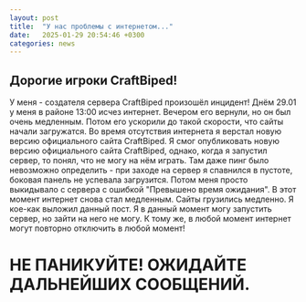 ```yaml
---
layout: post
title:  "У нас проблемы с интернетом..."
date:   2025-01-29 20:54:46 +0300
categories: news
---
```

## Дорогие игроки CraftBiped!
У меня - создателя сервера CraftBiped произошёл инцидент! Днём 29.01 у меня в районе 13:00 исчез интернет. Вечером его вернули, но он был очень медленным. Потом его ускорили до такой скорости, что сайты начали загружатся. Во время отсутствия интернета я верстал новую версию официального сайта CraftBiped. Я смог опубликовать новую версию официального сайта CraftBiped, однако, когда я запустил сервер, то понял, что не могу на нём играть. Там даже пинг было невозможно определить - при заходе на сервер я спавнился в пустоте, боковая панель не успевала загрузится. Потом меня просто выкидывало с сервера с ошибкой "Превышено время ожидания". В этот момент интернет снова стал медленным. Сайты грузились медленно. Я кое-как выложил данный пост. 
Я в данный момент могу запустить сервер, но зайти на него не могу. К тому же, в любой момент интернет могут повторно отключить в любой момент!

# НЕ ПАНИКУЙТЕ! ОЖИДАЙТЕ ДАЛЬНЕЙШИХ СООБЩЕНИЙ.  
